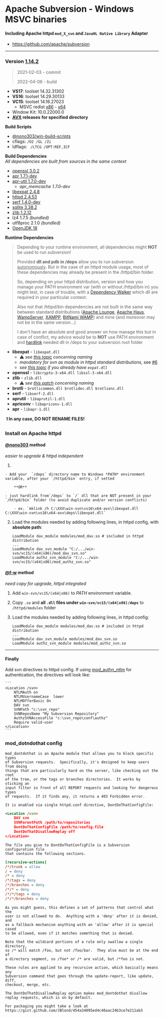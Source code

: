 # Apache Subversion - Windows MSVC binaries #
#### Including Apache httpd `mod_X_svn` and `JavaHL Native Library` Adapter   
 - https://github.com/apache/subversion

----
### Version [1.14.2](https://github.com/apache/subversion/tree/1.14.2)
> 2021-02-03 - commit
>
> 2022-04-06 - build
- **VS17**: toolset 14.32.31302
- **VS16**: toolset 14.29.30133
- **VC15**: toolset 14.16.27023
  - MSVC redist  [x86](https://aka.ms/vs/16/release/vc_redist.x86.exe) - [x64](https://aka.ms/vs/16/release/vc_redist.x64.exe)
- Window Kit: 10.0.22000.0
- **[AVX](https://msdn.microsoft.com/fr-fr/library/jj620901.aspx) releases** __for specified directory__

**Build Scripts** 

- [@nono303/win-build-scripts](https://github.com/nono303/win-build-scripts)
- cflags: `/O2 /GL /Zi`
- ldflags: ` /LTCG /OPT:REF,ICF`

**Build Dependencies**  
*All dependencies are built from sources in the same context*

 - [openssl 3.0.2](https://github.com/openssl/openssl/tree/openssl-3.0.2)
 - [apr 1.7.1-dev](https://github.com/apache/apr/commit/63c68a4093dd7e6c9336e6ffcd35fc5bd6a5d8f2)
 - [apr-util 1.7.0-dev](https://github.com/apache/apr-util/commit/16eee54b0955f5e8784b2af9b51d12580b86cb3f)
    - *apr_memcache 1.7.0-dev*
 - [libexpat 2.4.8](https://github.com/libexpat/libexpat/tree/R_2_4_8)
 - [httpd 2.4.53](https://github.com/apache/httpd/tree/2.4.53)
 - [serf 1.4.0-dev](https://github.com/apache/serf/commit/1cb2ab783fb7182a7d5db64d428be30b6d779a90)
 - [sqlite 3.38.2](https://github.com/sqlite/sqlite/tree/version-3.38.2)
 - [zlib 1.2.12](https://github.com/madler/zlib/tree/v1.2.12)
 - lz4 1.7.5 *(bundled)*
 - utf8proc 2.1.0 *(bundled)*
 - [OpenJDK 18](https://jdk.java.net/18/)

**Runtime Dependencies**

> Depending to your runtime environment, all dependencies might **NOT** be used to run subversion!
>
> Provided **dll and pdb in /deps** allow you to run subversion <u>autonomously</u>. 
> But in the case of an httpd module usage, most of these dependencies may already be present in the /httpd/bin folder.
>
> So, depending on your httpd distribution, version and how you manage your PATH environment var (with or without /httpd/bin in) you might test, in case of trouble, with a [Dependency Walker](https://github.com/lucasg/Dependencies) which dll are required in your particular context.
>
> Also not that /httpd/bin dependencies are not built in the same way between standard distributions ([Apache Lounge](https://www.apachelounge.com/), [Apache Haus](https://www.apachehaus.com/), [WampServer](https://www.wampserver.com/), [XAMPP](http://www.apachefriends.org/en/xampp.html), [BitNami WAMP](http://bitnami.com/stack/wamp)) and mine (and moreover may not be in the same version...)
>
> I don't have an absolute and good answer on how manage this but in case of conflict, my advice would be to **NOT** use PATH environment and [hardlink](https://docs.microsoft.com/en-us/windows/win32/fileio/hard-links-and-junctions) needed dll in /deps to your subversion root folder

- **libexpat** - `libexpat.dll`
  - :warning: _see [this topic](https://www.apachelounge.com/viewtopic.php?p=38610#38610) concerning naming_
  - *mandatory for svn as module in httpd standard distributions*, see [#6](https://github.com/nono303/win-svn/issues/6#issuecomment-677525851)
  - *see [this topic](https://www.apachelounge.com/viewtopic.php?p=38610#38610)  if you already have `expat.dll`*
- **openssl** - `libcrypto-3-x64.dll libssl-3-x64.dll`
- **zlib** - `zlib.dll`
  - :warning: _see [this patch](https://github.com/winlibs/zlib/blob/master/winlibs.patch) concerning naming_
- **brotli** - `brotlicommon.dll brotlidec.dll brotlienc.dll`
- **serf** - `libserf-2.dll`
- **aprutil** - `libaprutil-1.dll`
- **apriconv** - `libapriconv-1.dll`
- **apr** - `libapr-1.dll`

​	**:exclamation: In any case, DO NOT RENAME FILES!**

### Install on Apache httpd  
#### [@nono303](https://github.com/nono303) method  
*easier to upgrade & httpd independent*

1. 

    - Add your  `/deps` directory name to Windows *PATH* environment variable, after your `/httpd/bin` entry, if setted 

        **OR** 

    - just hardlink from`/deps` to `/` dll that are NOT present in your `/httpd/bin` folder (to avoid duplicate and/or version conflicts) 

        - ex. `mklink /h C:\XXX\win-svn\vs16\x64-avx\libexpat.dll C:\XXX\win-svn\vs16\x64-avx\deps\libexpat.dll`

2. Load the modules needed by adding following lines, in httpd config, with **absolute path**:

    ```
    LoadModule dav_module modules/mod_dav.so # included in httpd distribution
    ...
    LoadModule dav_svn_module "C:/.../win-svn/vc15/(x64|x86)/mod_dav_svn.so"
    LoadModule authz_svn_module "C:/.../win-svn/vc15/(x64|x86)/mod_authz_svn.so"
    ```

#### [@f-w](https://github.com/f-w]) method
*need copy for upgrade, httpd integrated*
1. Add `win-svn/vc15/(x64|x86)` to *PATH* environment variable.
2. Copy `.so` and **all `.dll` files under `win-svn/vc15/(x64|x86)/deps`** to `/httpd/modules` folder
3. Load the modules needed by adding following lines, in httpd config:

    ```
    LoadModule dav_module modules/mod_dav.so # included in httpd distribution
    ...
    LoadModule dav_svn_module modules/mod_dav_svn.so
    LoadModule authz_svn_module modules/mod_authz_svn.so
    ```

----
#### Finally 
Add svn directives to httpd config. 
If using [mod_authn_ntlm](https://github.com/TQsoft-GmbH/mod_authn_ntlm) for authentication, the directives will look like:

    ```
    <Location /svn>
        NTLMAuth on
        NTLMUsernameCase  lower
        NTLMOfferBasic On
        DAV svn
        SVNPath "c:\svn_repo"
        SVNReposName "My Subversion Repository"
        AuthzSVNAccessFile "c:\svn_repo\conf\authz"
        Require valid-user
    </Location>
    ```

### mod_dotndothat config
	mod_dontdothat is an Apache module that allows you to block specific types
	of Subversion requests.  Specifically, it's designed to keep users from doing
	things that are particularly hard on the server, like checking out the root
	of the tree, or the tags or branches directories.  It works by sticking an
	input filter in front of all REPORT requests and looking for dangerous types
	of requests.  If it finds any, it returns a 403 Forbidden error.
	
	It is enabled via single httpd.conf directive, DontDoThatConfigFile:
```xml
<Location /svn>
	DAV svn
	SVNParentPath /path/to/repositories
	DontDoThatConfigFile /path/to/config.file
	DontDoThatDisallowReplay off
</Location>
```
	The file you give to DontDoThatConfigFile is a Subversion configuration file
	that contains the following sections.

```ini
[recursive-actions]
/*/trunk = allow
/ = deny
/* = deny
/*/tags = deny
/*/branches = deny
/*/* = deny
/*/*/tags = deny
/*/*/branches = deny
```
	As you might guess, this defines a set of patterns that control what the
	user is not allowed to do.  Anything with a 'deny' after it is denied, and
	as a fallback mechanism anything with an 'allow' after it is special cased
	to be allowed, even if it matches something that is denied.
	
	Note that the wildcard portions of a rule only swallow a single directory,
	so /* will match /foo, but not /foo/bar.  They also must be at the end of
	a directory segment, so /foo* or /* are valid, but /*foo is not.
	
	These rules are applied to any recursive action, which basically means any
	Subversion command that goes through the update-report, like update, diff,
	checkout, merge, etc.
	
	The DontDoThatDisallowReplay option makes mod_dontdothat disallow
	replay requests, which is on by default.
	
	For packaging you might take a look at https://gist.github.com/JBlond/454a34095ed4c46aac24b3ce7e211ab3